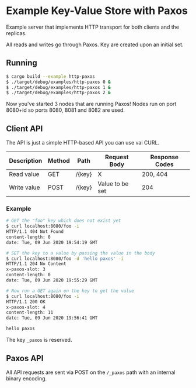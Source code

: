 # Example Key-Value Store with Paxos

Example server that implements HTTP transport for both clients and the replicas.

All reads and writes go through Paxos. Key are created upon an initial set.

## Running
```bash
$ cargo build --example http-paxos
$ ./target/debug/examples/http-paxos 0 &
$ ./target/debug/examples/http-paxos 1 &
$ ./target/debug/examples/http-paxos 2 &
```

Now you've started 3 nodes that are running Paxos! Nodes run on port 8080+id so ports 8080, 8081 and 8082 are used.

## Client API

The API is just a simple HTTP-based API you can use vai CURL.

| Description | Method | Path   | Request Body    | Response Codes |
| ----------- | ------ | ------ | --------------- | -------------- |
| Read value  | GET    | /{key} | X               | 200, 404       |
| Write value | POST   | /{key} | Value to be set | 204            |


### Example
```bash
# GET the "foo" key which does not exist yet
$ curl localhost:8080/foo -i
HTTP/1.1 404 Not Found
content-length: 0
date: Tue, 09 Jun 2020 19:54:19 GMT

# SET the key to a value by passing the value in the body
$ curl localhost:8080/foo -d 'hello paxos' -i
HTTP/1.1 204 No Content
x-paxos-slot: 3
content-length: 0
date: Tue, 09 Jun 2020 19:55:29 GMT

# Now run a GET again on the key to get the value
$ curl localhost:8080/foo -i
HTTP/1.1 200 OK
x-paxos-slot: 4
content-length: 11
date: Tue, 09 Jun 2020 19:56:41 GMT

hello paxos
```

The key `_paxos` is reserved.


## Paxos API

All API requests are sent via POST on the `/_paxos` path with an internal binary encoding.
